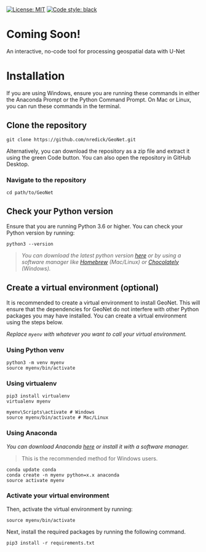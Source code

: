 [![License: MIT](https://img.shields.io/badge/License-MIT-yellow.svg)](https://opensource.org/licenses/MIT)
[![Code style: black](https://img.shields.io/badge/code%20style-black-000000.svg)](https://github.com/psf/black)

# Coming Soon!

An interactive, no-code tool for processing geospatial data with U-Net

# Installation

If you are using Windows, ensure you are running these commands in either the Anaconda Prompt or the Python Command Prompt. On Mac or Linux, you can run these commands in the terminal.

## Clone the repository

```
git clone https://github.com/nredick/GeoNet.git
```

Alternatively, you can download the repository as a zip file and extract it using the green Code button. You can also open the repository in GitHub Desktop.

### Navigate to the repository

```
cd path/to/GeoNet
```
## Check your Python version

Ensure that you are running Python 3.6 or higher. You can check your Python version by running:
```
python3 --version
```

> *You can download the latest python version [here](https://www.python.org/downloads/) or by using a software manager like [Homebrew](https://docs.brew.sh/Installation) (Mac/Linux) or [Chocolately](https://chocolatey.org/why-chocolatey) (Windows).*

## Create a virtual environment (optional)

It is recommended to create a virtual environment to install GeoNet. This will ensure that the dependencies for GeoNet do not interfere with other Python packages you may have installed. You can create a virtual environment using the steps below.

*Replace `myenv` with whatever you want to call your virtual environment.*

### Using Python venv
```
python3 -m venv myenv
source myenv/bin/activate
```
### Using virtualenv
```
pip3 install virtualenv
virtualenv myenv

myenv\Scripts\activate # Windows
source myenv/bin/activate # Mac/Linux
```

### Using Anaconda
*You can download Anaconda [here](https://www.anaconda.com/products/distribution) or install it with a software manager.*
>This is the recommended method for Windows users.

```
conda update conda
conda create -n myenv python=x.x anaconda
source activate myenv
```

### Activate your virtual environment
Then, activate the virtual environment by running:

```
source myenv/bin/activate
```

Next, install the required packages by running the following command.
```
pip3 install -r requirements.txt
```